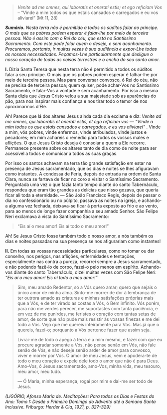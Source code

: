 > *Venite ad me omnes, qui laboratis et onerati estis; et ego reficiam Vos* – “Vinde a mim todos os que estais cansados e carregados e eu vos aliviarei” (Mt 11, 28)

***Sumário.** Nesta terra não é permitido a todos os súditos falar ao príncipe. O mais que os pobres podem esperar é falar-lhe por meio de terceira pessoa. Não é assim com o Rei do céu, que está no Santíssimo Sacramento. Com este pode falar quem o deseje, e sem acanhamento. Procuremos, portanto, ir muitas vezes à sua audiência e expor-Lhe todas as nossas necessidades. Peçamos-Lhe particularmente que desligue o nosso coração de todas as coisas terrestres e o encha do seu santo amor.*

**I.** Dizia Santa Teresa que nesta terra não é permitido a todos os súditos falar a seu príncipe. O mais que os pobres podem esperar é falhar-lhe por meio de terceira pessoa. Mas para conversar convosco, ó Rei do céu, não se precisa de terceira pessoa; quem quiser, pode achar-Vos no Santíssimo Sacramento, e falar-Vos à vontade e sem acanhamento. Por isso a mesma Santa dizia que Jesus Cristo velou a sua majestade sob as aparências do pão, para nos inspirar mais confiança e nos tirar todo o temor de nos aproximarmos d’Ele.

Ah! Parece que lá dos altares Jesus ainda cada dia exclama e diz: *Venite ad me omnes, qui laboratis et onerati estis, et ego reficiam vos ― “Vinde a mim todos os que estais cansados e carregados, e eu vos aliviarei”* . Vinde a mim, vós pobres, vinde enfermos, vinde atribulados, vinde justos e pecadores; em mim achareis o remédio para todos os vossos males e aflições. O que Jesus Cristo deseja é consolar a quem a Ele recorre. Permanece presente sobre os altares tanto de dia como de noite para ser acessível a todos e comunicar a todos as suas graças.

Por isso os santos achavam na terra tão grande satisfação em estar na presença de Jesus sacramentado, que os dias e noites se lhes afiguravam como instantes. A condessa de Feria, depois de entrada na ordem de Santa Clara, nunca se fartava de ficar no coro a visitar o Santíssimo Sacramento. Perguntada uma vez o que fazia tanto tempo diante do santo Tabernáculo, respondeu que eram tão grandes as delícias que nisso gozava, que queria ficar ali toda a eternidade. ― São João Francisco Regis, depois de passar o dia no confessionário ou no púlpito, passava as noites na igreja, e achando-a alguma vez fechada, deixava-se ficar à porta exposto ao frio e ao vento, para ao menos de longe fazer companhia a seu amado Senhor. São Felipe Neri exclamava à vista do Santíssimo Sacramento:

> “Eis aí o meu amor! Eis aí todo o meu amor!”

Ah! Se Jesus Cristo fosse também todo o nosso amor, a nós também os dias e noites passadas na sua presença se nos afigurariam como instantes!

**II.** Em todas as vossas necessidades particulares, como no tomar ou dar conselho, nos perigos, nas aflições, enfermidades e tentações, especialmente nas contra a pureza, recorrei sempre a Jesus sacramentado, e não podendo fazê-lo de corpo, fazei-o pelo menos em espírito. Achando-vos diante do santo Tabernáculo, dizei muitas vezes com São Felipe Neri: *“Eis aí o meu amor! Eis aí todo o meu amor!”*

> Sim, meu amado Redentor, só a Vós quero amar; quero que sejais o único amor de minha alma. Sinto-me morrer de dor à lembrança de ter outrora amado as criaturas e minhas satisfações próprias mais que a Vós, e de ter virado as costas a Vós, ó Bem infinito. Vós porém, para não me verdes perecer, me suportastes com tanta paciência, e em vez de me punirdes, me feristes o coração com tantas setas de amor, de sorte que não pude mais resistir às vossas finezas e me dei todo a Vós. Vejo que me quereis inteiramente para Vós. Mas já que o quereis, fazei-o; porquanto a Vós pertence fazer que assim seja.
>
> Livrai-me de todo o apego à terra e a mim mesmo, e fazei com que eu procure agradar somente a Vós, não pense senão em Vós, não fale senão de Vós, e não deseje senão arder de amor para convosco, viver e morrer por Vós. Ó amor de meu Jesus, vem e apodera-te de todo o meu coração e expele dele todo o amor que não é para Deus. Amo-Vos, ó Jesus sacramentado, amo-Vos, minha vida, meu tesouro, meu amor, meu tudo.
>
> ― Ó Maria, minha esperança, rogai por mim e dai-me ser todo de Jesus.

*(LIGÓRIO, Afonso Maria de. Meditações: Para todos os Dias e Festas do Ano: Tomo I: Desde o Primeiro Domingo do Advento até a Semana Santa Inclusive. Friburgo: Herder & Cia, 1921, p. 327-329)*
